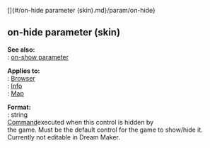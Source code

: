 []{#/on-hide parameter (skin).md}/param/on-hide}    
## on-hide parameter (skin)    
**See also:**    
:   [on-show parameter](/%7Bskin%7D/param/on-show)    
<!-- -->    
**Applies to:**    
:   [Browser](/%7Bskin%7D/control/browser)    
:   [Info](/%7Bskin%7D/control/info)    
:   [Map](/%7Bskin%7D/control/map)    
<!-- -->    
**Format:**    
:   string    
[Command](/%7Bskin%7D/commands)executed when this control is hidden by    
the game. Must be the default control for the game to show/hide it.    
Currently not editable in Dream Maker.  